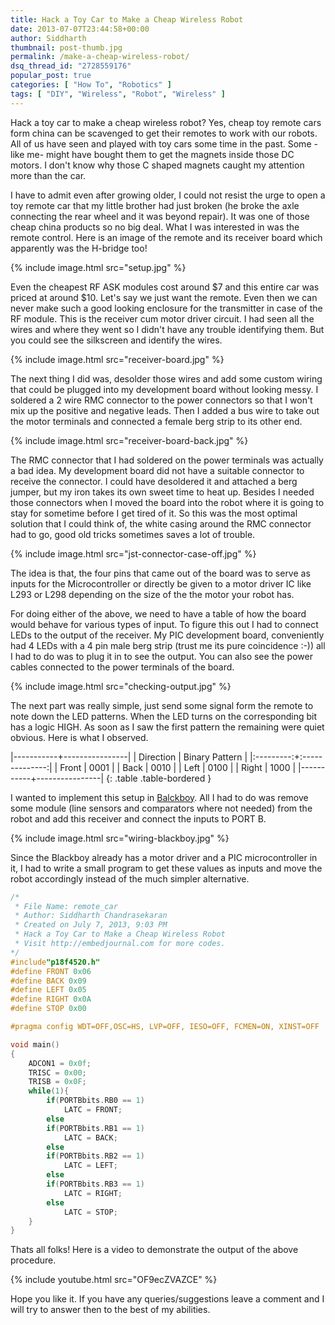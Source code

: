 ```yaml
---
title: Hack a Toy Car to Make a Cheap Wireless Robot
date: 2013-07-07T23:44:58+00:00
author: Siddharth
thumbnail: post-thumb.jpg
permalink: /make-a-cheap-wireless-robot/
dsq_thread_id: "2728559176"
popular_post: true
categories: [ "How To", "Robotics" ]
tags: [ "DIY", "Wireless", "Robot", "Wireless" ]
---
```


Hack a toy car to make a cheap wireless robot? Yes, cheap toy remote cars form china can be scavenged to get their remotes to work with our robots. All of us have seen and played with toy cars some time in the past. Some -like me- might have bought them to get the magnets inside those DC motors. I don't know why those C shaped magnets caught my attention more than the car.

I have to admit even after growing older, I could not resist the urge to open a toy remote car that my little brother had just broken (he broke the axle connecting the rear wheel and it was beyond repair). It was one of those cheap china products so no big deal. What I was interested in was the remote control. Here is an image of the remote and its receiver board which apparently was the H-bridge too!

{% include image.html src="setup.jpg" %}

Even the cheapest RF ASK modules cost around $7 and this entire car was priced at around $10. Let's say we just want the remote. Even then we can never make such a good looking enclosure for the transmitter in case of the RF module. This is the receiver cum motor driver circuit. I had seen all the wires and where they went so I didn't have any trouble identifying them. But you could see the silkscreen and identify the wires.

{% include image.html src="receiver-board.jpg" %}

The next thing I did was, desolder those wires and add some custom wiring that could be plugged into my development board without looking messy. I soldered a 2 wire RMC connector to the power connectors so that I won't mix up the positive and negative leads. Then I added a bus wire to take out the motor terminals and connected a female berg strip to its other end.

{% include image.html src="receiver-board-back.jpg" %}

The RMC connector that I had soldered on the power terminals was actually a bad idea. My development board did not have a suitable connector to receive the connector. I could have desoldered it and attached a berg jumper, but my iron takes its own sweet time to heat up. Besides I needed those connectors when I moved the board into the robot where it is going to stay for sometime before I get tired of it. So this was the most optimal solution that I could think of, the white casing around the RMC connector had to go, good old tricks sometimes saves a lot of trouble.

{% include image.html src="jst-connector-case-off.jpg" %}

The idea is that, the four pins that came out of the board was to serve as inputs for the Microcontroller or directly be given to a motor driver IC like L293 or L298 depending on the size of the the motor your robot has.

For doing either of the above, we need to have a table of how the board would behave for various types of input. To figure this out I had to connect LEDs to the output of the receiver. My PIC development board, conveniently had 4 LEDs with a 4 pin male berg strip (trust me its pure coincidence :-)) all I had to do was to plug it in to see the output. You can also see the power cables connected to the power terminals of the board.

{% include image.html src="checking-output.jpg" %}

The next part was really simple, just send some signal form the remote to note down the LED patterns. When the LED turns on the corresponding bit has a logic HIGH. As soon as I saw the first pattern the remaining were quiet obvious.  Here is what I observed.

|-----------+----------------|
| Direction | Binary Pattern |
|:---------:+:--------------:|
| Front     | 0001           |
| Back      | 0010           |
| Left      | 0100           |
| Right     | 1000           |
|-----------+----------------|
{: .table .table-bordered }

I wanted to implement this setup in [Balckboy](/line-follower-robot/). All I had to do was remove some module (line sensors and comparators where not needed) from the robot and add this receiver and connect the inputs to PORT B.

{% include image.html src="wiring-blackboy.jpg" %}

Since the Blackboy already has a motor driver and a PIC microcontroller in it, I had to write a small program to get these values as inputs and move the robot accordingly instead of the much simpler alternative.

``` c
/*
 * File Name: remote_car
 * Author: Siddharth Chandrasekaran
 * Created on July 7, 2013, 9:03 PM
 * Hack a Toy Car to Make a Cheap Wireless Robot
 * Visit http://embedjournal.com for more codes.
*/
#include"p18f4520.h"
#define FRONT 0x06
#define BACK 0x09
#define LEFT 0x05
#define RIGHT 0x0A
#define STOP 0x00

#pragma config WDT=OFF,OSC=HS, LVP=OFF, IESO=OFF, FCMEN=ON, XINST=OFF

void main()
{
    ADCON1 = 0x0f;
    TRISC = 0x00;
    TRISB = 0x0F;
    while(1){
        if(PORTBbits.RB0 == 1)
            LATC = FRONT;
        else
        if(PORTBbits.RB1 == 1)
            LATC = BACK;
        else
        if(PORTBbits.RB2 == 1)
            LATC = LEFT;
        else
        if(PORTBbits.RB3 == 1)
            LATC = RIGHT;
        else
            LATC = STOP;
    }
}
```

Thats all folks! Here is a video to demonstrate the output of the above procedure. 

{% include youtube.html src="OF9ecZVAZCE" %}

Hope you like it. If you have any queries/suggestions leave a comment and I will try to answer then to the best of my abilities.
